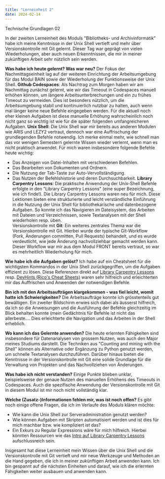 ```yaml
---
title: "Lerneinheit 2"
date: 2024-02-14
---
```


Technische Grundlagen 02

In der zweiten Lerneinheit des Moduls "Bibliotheks- und Archivinformatik" habe ich meine Kenntnisse in der Unix Shell vertieft und mehr über Versionskontrolle mit Git gelernt. Dieser Tag war geprägt von vielen Wiederholungen, aber auch neuen Erkenntnissen, die mir in meiner zukünftigen Arbeit sehr nützlich sein werden.

**Was habe ich heute gelernt? Was war neu?**
Der Fokus der Nachmittagseinheit lag auf der weiteren Einrichtung der Arbeitsumgebung für das Modul BAIN sowie der Wiederholung der Funktionsweise der Unix Shell.
**Github Codespaces**: Als Nachtrag zum Morgen haben wir am Nachmittag zunächst gelernt, wie wir das Timeout in Codespaces manuell erhöhen können, um längere Arbeitsunterbrechungen und ein zu frühes Timeout zu vermeiden. Dies ist besonders nützlich, um die Arbeitsumgebung stabil und kontinuierlich nutzbar zu halten, auch wenn mal länger keine neue Befehle eingegeben werden. Für die aktuell noch eher kleinen Aufgaben ist diese manuelle Erhöhung wahrscheinlich noch nicht ganz so wichtig ist wie für die später folgenden umfangreicheren Aufgaben.
**Unix Shell**: Die Unix Shell war mir bereits aus anderen Modulen wie ARIS und LEZY2 vertraut, dennoch war eine Auffrischung der grundlegenden Befehle notwendig. Ich merke einmal mehr, wie schnell man das vor wenigen Semestern gelernte Wissen wieder verlernt, wenn man es nicht praktisch anwendet. Für mich waren insbesondere folgende Befehle heute wichtig:
- Das Anzeigen von Datei-Inhalten mit verschiedenen Befehlen.
- Das Bearbeiten von Dokumenten und Ordnern.
- Die Nutzung der Tab-Taste zur Auto-Vervollständigung.
- Das Nutzen der Befehlshistorie und deren Durchsuchbarkeit.
**Library Carpentry Lessons**: Die praktische Anwendung der Unix-Shell Befehle erfolgte in den "Library Carpentry Lessons" (eine super Bezeichnung, wie ich finde!). Die Library Carpentry Lessons waren neu für mich. Diese Lektionen bieten eine strukturierte und leicht verständliche Einführung in die Nutzung der Unix Shell für bibliothekarische und datenbezogene Aufgaben. So konnte ich das Navigieren im Dateisystem, das Arbeiten mit Dateien und Verzeichnissen, sowie Textanalysen mit der Shell wiederholen resp. üben.  
Versionskontrolle mit **Git**: Ein weiteres zentrales Thema war die Versionskontrolle mit Git. Hierbei wurde der typische Git-Workflow (Fork, Änderungen committen, Pull Requests) behandelt, und es wurde verdeutlicht, wie jede Änderung nachvollziehbar gemacht werden kann. Dieser Workflow war mir aus dem Modul FRONT bereits vertraut, so war es mehrheitlich Wiederholung für mich.

**Wie habe ich die Aufgaben gelöst?**
Ich habe auf ein Cheatsheet für die wichtigsten Kommandos in der Unix Shell zurückgegriffen, um die Aufgaben effizient zu lösen. Diese Referenzen direkt auf [Library Carpentry Lessons](https://librarycarpentry.org/lc-shell/reference.html) resp. [DevHints (Rico's Cheat Sheets)](https://devhints.io/linux) waren sehr hilfreich und erleichterten mir das Auffrischen und Anwenden der notwendigen Befehle.

**Bin ich mit den Arbeitsaufträgen klargekommen - was fiel leicht, womit hatte ich Schwierigkeiten?**
Die Arbeitsaufträge konnte ich grösstenteils gut bewältigen. Ein zweiter Bildschirm erwies sich dabei als äusserst hilfreich, da ich so die Anweisungen und die Ausführung der Befehle gleichzeitig im Blick behalten konnte (mein Gedächtnis für Befehle ist nicht das allerbeste.... Dies erleichterte die Navigation und das Arbeiten in der Shell erheblich.

**Wo kann ich das Gelernte anwenden?**
Die heute erlernten Fähigkeiten sind insbesondere für Datenanalysen von grossem Nutzen, was auch den Major meines Studiums darstellt. Die Techniken aus "Counting and mining with the Shell" können als Alternative oder Ergänzung zu Python genutzt werden, um schnelle Textanalysen durchzuführen. Darüber hinaus bieten die Kenntnisse in der Versionskontrolle mit Git eine solide Grundlage für die Verwaltung von Projekten und das Nachvollziehen von Änderungen.

**Was habe ich nicht verstanden?**
Einige Punkte blieben unklar, beispielsweise der genaue Nutzen des manuellen Erhöhens des Timeouts in Codespaces. Auch die spezifische Anwendung der Versionskontrolle mit Git in diesem Modul ist mir noch nicht vollständig klar.

**Welche (Zusatz-)Informationen fehlen mir, was ist noch offen?**
Es gibt noch einige offene Fragen, die ich im Verlaufe des Moduls klären möchte:
- Wie kann die Unix Shell zur Serveradministration genutzt werden?
- Wie können Aufgaben mit Skripten automatisiert werden und ist dies für mich machbar bzw. wie kompliziert ist das?
- Ein Exkurs zu Regular Expressions wäre für mich hilfreich. Hierbei könnten Ressourcen wie das [Intro auf Library Carpentry Lessons](https://librarycarpentry.org/lc-data-intro/01-regular-expressions.html) aufschlussreich sein.

Insgesamt hat diese Lerneinheit mein Wissen über die Unix Shell und die Versionskontrolle mit Git vertieft und mir neue Werkzeuge und Methoden an die Hand gegeben, die ich in meiner zukünftigen Arbeit anwenden kann. Ich bin gespannt auf die nächsten Einheiten und darauf, wie ich die erlernten Fähigkeiten weiter ausbauen und anwenden kann.

